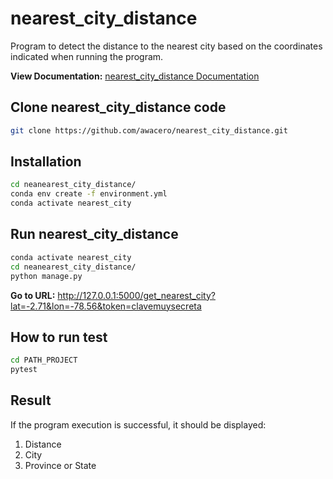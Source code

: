# nearest_city_distance

Program to detect the distance to the nearest city based on the coordinates indicated when running the program.

**View Documentation:** [nearest_city_distance Documentation](https://awacero.github.io/nearest_city_distance/index.html)

## Clone nearest_city_distance code

``` bash
git clone https://github.com/awacero/nearest_city_distance.git

```

## Installation

``` bash
cd neanearest_city_distance/
conda env create -f environment.yml
conda activate nearest_city
```


## Run nearest_city_distance

``` bash
conda activate nearest_city
cd neanearest_city_distance/
python manage.py
```

**Go to URL:** http://127.0.0.1:5000/get_nearest_city?lat=-2.71&lon=-78.56&token=clavemuysecreta

## How to run test

``` bash
cd PATH_PROJECT
pytest
```

## Result

If the program execution is successful, it should be displayed:
1) Distance 
2) City
3) Province or State



